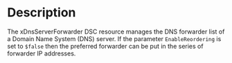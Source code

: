 # Description

The xDnsServerForwarder DSC resource manages the DNS forwarder list of a
Domain Name System (DNS) server. If the parameter `EnableReordering` is set
to `$false` then the preferred forwarder can be put in the series of forwarder
IP addresses.
